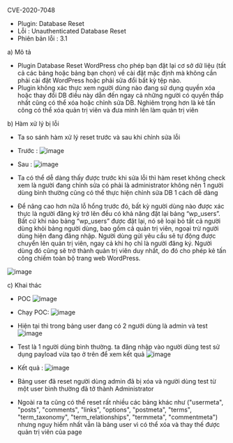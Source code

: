 CVE-2020-7048
- Plugin: Database Reset
- Lỗi : Unauthenticated Database Reset
- Phiên bản lỗi : 3.1 

a) Mô tả
- Plugin Database Reset WordPress cho phép bạn đặt lại cơ sở dữ liệu (tất cả các bảng hoặc bảng bạn chọn) về cài đặt mặc định mà không cần phải cài đặt WordPress hoặc phải sửa đổi bất kỳ tệp nào.
- Plugin không xác thực xem người dùng nào đang sử dụng quyền xóa hoặc thay đổi DB điều này dẫn đến ngay cả những người có quyền thấp nhất cũng có thể xóa hoặc chỉnh sửa DB. Nghiêm trọng hơn là kẻ tấn công có thể xóa quản trị viên và đưa mình lên làm quản trị viên

b) Hàm xử lý bị lỗi
- Ta so sánh hàm xử lý reset trước và sau khi chỉnh sửa lỗi
+ Trước :
![image](https://github.com/Manh130902/wordpress/assets/93723285/6a585bb5-d9c8-47a2-87ec-2cc0edb1623f)
 
+ Sau :
![image](https://github.com/Manh130902/wordpress/assets/93723285/50d1477d-b6ec-4622-9813-568d85e147c3)
 
- Ta có thể dễ dàng thấy được trước khi sửa lỗi thì hàm reset không check xem là người đang chỉnh sửa có phải là administrator không nên 1 người dùng bình thường cũng có thể thực hiện chỉnh sửa DB 1 cách dễ dàng
  
- Để nâng cao hơn nữa lỗ hổng trước đó, bất kỳ người dùng nào được xác thực là người đăng ký trở lên đều có khả năng đặt lại bảng “wp_users”. Bất cứ khi nào bảng “wp_users” được đặt lại, nó sẽ loại bỏ tất cả người dùng khỏi bảng người dùng, bao gồm cả quản trị viên, ngoại trừ người dùng hiện đang đăng nhập. Người dùng gửi yêu cầu sẽ tự động được chuyển lên quản trị viên, ngay cả khi họ chỉ là người đăng ký. Người dùng đó cũng sẽ trở thành quản trị viên duy nhất, do đó cho phép kẻ tấn công chiếm toàn bộ trang web WordPress.

![image](https://github.com/Manh130902/wordpress/assets/93723285/0796279f-ff07-4710-94c1-5827ca80df8f)
 

c) Khai thác
- POC
![image](https://github.com/Manh130902/wordpress/assets/93723285/eb8e6ff7-40eb-4e88-b2b5-6089394079bb)
 
- Chạy POC:
![image](https://github.com/Manh130902/wordpress/assets/93723285/0e28892c-44da-49a9-9f84-8a234b22e584)
 
- Hiện tại thì trong bảng user đang có 2 ngưới dùng là admin và test
![image](https://github.com/Manh130902/wordpress/assets/93723285/fe5c0edc-42e5-461d-aa71-e3b4fa5c7789)
 
- Test là 1 người dùng bình thường. ta đăng nhập vào người dùng test sử dụng payload vừa tạo ở trên để xem kết quả
![image](https://github.com/Manh130902/wordpress/assets/93723285/93421c7d-93c2-4907-9650-14c62c4b6cf0)
 
- Kết quả :
![image](https://github.com/Manh130902/wordpress/assets/93723285/fbee2ca1-55c8-45df-af0a-a106ea98ca9e)
 
- Bảng user đã reset người dùng admin đã bị xóa và người dùng test từ một user bình thường đã tở thành Administrator
- Ngoài ra ta cũng có thể reset rất nhiều các bảng khác như ("usermeta", "posts", "comments", "links", "options", "postmeta", "terms", "term_taxonomy", "term_relationships", "termmeta", "commentmeta") nhưng nguy hiểm nhất vẫn là bảng user vì có thể xóa và thay thế được quản trị viên của page
